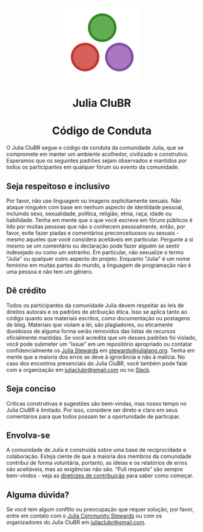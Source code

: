 <p align="center">
  <img src="img/julia-logo.png"/>
</p>

<h1 align="center">
Julia CluBR
</h1>

<h1 align="center">
Código de Conduta
</h1>


O Julia CluBR segue o código de conduta da comunidade Julia, que se compromete em manter um ambiente acolhedor, civilizado e construtivo. Esperamos que os seguintes padrões sejam observados e mantidos por todos os participantes em qualquer fórum ou evento da comunidade.


## Seja respeitoso e inclusivo


Por favor, não use linguagem ou imagens explicitamente sexuais. Não ataque ninguém com base em nenhum aspecto de identidade pessoal, incluindo sexo, sexualidade, política, religião, etnia, raça, idade ou habilidade. Tenha em mente que o que você escreve em fóruns públicos é lido por muitas pessoas que não o conhecem pessoalmente, então, por favor, evite fazer piadas e comentários preconceituosos ou sexuais - mesmo aqueles que você considera aceitáveis ​​em particular. Pergunte a si mesmo se um comentário ou declaração pode fazer alguém se sentir indesejado ou como um estranho.
Em particular, não sexualize o termo "Julia" ou qualquer outro aspecto do projeto. Enquanto "Julia" é um nome feminino em muitas partes do mundo, a linguagem de programação não é uma pessoa e não tem um gênero.


## Dê crédito


Todos os participantes da comunidade Julia devem respeitar as leis de direitos autorais e os padrões de atribuição ética. Isso se aplica tanto ao código quanto aos materiais escritos, como documentação ou postagens de blog. Materiais que violam a lei, são plagiadores, ou eticamente duvidosos de alguma forma serão removidos das listas de recursos oficialmente mantidas.
Se você acredita que um desses padrões foi violado, você pode submeter um “issue” em um repositório apropriado ou contatar confidencialmente os [Julia Stewards](https://julialang.org/community/stewards) em stewards@julialang.org. Tenha em mente que a maioria dos erros se deve à ignorância e não à malícia.
No caso dos encontros presenciais do Julia CluBR, você também pode falar com a organização em juliaclubr@gmail.com ou no [Slack](https://julia-diversity-ptbr.slack.com/).


## Seja conciso


Críticas construtivas e sugestões são bem-vindas, mas nosso tempo no Julia CluBR é limitado. Por isso, considere ser direto e claro em seus comentários para que todos possam ter a oportunidade de participar.


## Envolva-se


A comunidade de Julia é construída sobre uma base de reciprocidade e colaboração. Esteja ciente de que a maioria dos membros da comunidade contribui de forma voluntária, portanto, as ideias e os relatórios de erros são aceitáveis, mas as exigências não são. “Pull requests” são sempre bem-vindos - veja as [diretrizes de contribuição](https://github.com/JuliaLang/julia/blob/master/CONTRIBUTING.md) para saber como começar.


## Alguma dúvida?


Se você tem algum conflito ou preocupação que requer solução, por favor, entre em contato com o [Julia Community Stewards](https://julialang.org/community/stewards) ou com os organizadores do Julia CluBR em juliaclubr@gmail.com.
